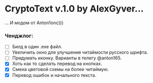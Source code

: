 # **CryptoText v.1.0 by AlexGyver...**
... И модом от Anton1onc)))
### Ченджлог:
- [ ] Билд в один .exe файл.
- [ ] Увеличить окно для улучшения читаймости русского шрифта.
- [ ] Придумать иконку. Варианты в телегу @anton165.
- [x] Хоть как то сделать перевод на кнопках.
- [x] Смена цветовой схемы на более читаймую.
- [x] Перевод ошибок и начального текста.
